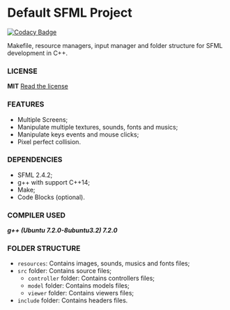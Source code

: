 # Default SFML Project

[![Codacy Badge](https://api.codacy.com/project/badge/Grade/4db299cecd414c118c65b273d23beae0)](https://www.codacy.com/app/LorhanSohaky/DefaultSFMLProject?utm_source=github.com&amp;utm_medium=referral&amp;utm_content=LorhanSohaky/DefaultSFMLProject&amp;utm_campaign=Badge_Grade)

Makefile, resource managers, input manager and folder structure for SFML development in C++.

### LICENSE
**MIT** [Read the license](LICENSE)

### FEATURES
* Multiple Screens;
* Manipulate multiple textures, sounds, fonts and musics;
* Manipulate keys events and mouse clicks;
* Pixel perfect collision.

### DEPENDENCIES
* SFML 2.4.2;
* g++ with support C++14;
* Make;
* Code Blocks (optional).

### COMPILER USED
***g++ (Ubuntu 7.2.0-8ubuntu3.2) 7.2.0***

### FOLDER STRUCTURE
* `resources`: Contains images, sounds, musics and fonts files;
* `src` folder: Contains source files;
	* `controller` folder: Contains controllers files;
	* `model` folder: Contains models files;
	* `viewer` folder: Contains viewers files;
* `include` folder: Contains headers files.
